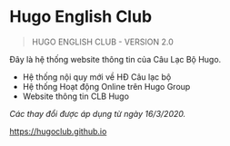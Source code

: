# Hugo English Club
> HUGO ENGLISH CLUB - VERSION 2.0

Đây là hệ thống website thông tin của Câu Lạc Bộ Hugo.

* Hệ thống nội quy mới về HĐ Câu lạc bộ
* Hệ thống Hoạt động Online trên Hugo Group
* Website thông tin CLB Hugo

_Các thay đổi được áp dụng từ ngày 16/3/2020._

https://hugoclub.github.io